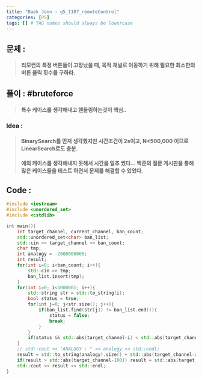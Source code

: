 ```yaml
---
title: "Baek Joon - g5_1107_remoteControl"
categories: [PS]
tags: [] # TAG names should always be lowercase
---
```

## 문제 : 
> #### 리모컨의 특정 버튼들이 고장났을 때, 목적 채널로 이동하기 위해 필요한 최소한의 버튼 클릭 횟수를 구하라.

## 풀이 : #bruteforce
> #### 특수 케이스를 생각해내고 핸들링하는것이 핵심..

### Idea : 
> #### BinarySearch를 먼저 생각했지만 시간조건이 2s이고, N<500,000 이므로 LinearSearch로도 충분.
> #### 예외 케이스를 생각해내지 못해서 시간을 얼추 썼다... 백준의 질문 게시판을 통해 많은 케이스들을 테스트 하면서 문제를 해결할 수 있었다.

## Code :
```cpp
#include <iostream>
#include <unordered_set>
#include <cstdlib>

int main(){
    int target_channel, current_channel, ban_count;
    std::unordered_set<char> ban_list;
    std::cin >> target_channel >> ban_count;
    char tmp;
    int analogy = -2000000000;
    int result;
    for(int i=0; i<ban_count; i++){
        std::cin >> tmp;
        ban_list.insert(tmp);
    }
    for(int i=0; i<1000001; i++){
        std::string str = std::to_string(i);
        bool status = true;
        for(int j=0; j<str.size(); j++){
            if(ban_list.find(str[j]) != ban_list.end()){
                status = false;
                break;
            }
        }
        if(status && std::abs(target_channel-i) < std::abs(target_channel-analogy)) analogy = i;
    }
    // std::cout << "ANALOGY : " << analogy << std::endl;
    result = std::to_string(analogy).size() + std::abs(target_channel-analogy);
    if(result > std::abs(target_channel-100)) result = std::abs(target_channel-100);
    std::cout << result << std::endl;
}
```
